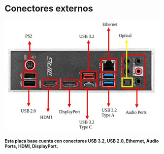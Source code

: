 # Conectores externos

![Foto Conectores](img/placa_base_conectores_externos.jpg)

#### Esta placa base cuenta con conectores USB 3.2, USB 2.0, Ethernet, Audio Ports, HDMI, DisplayPort.
